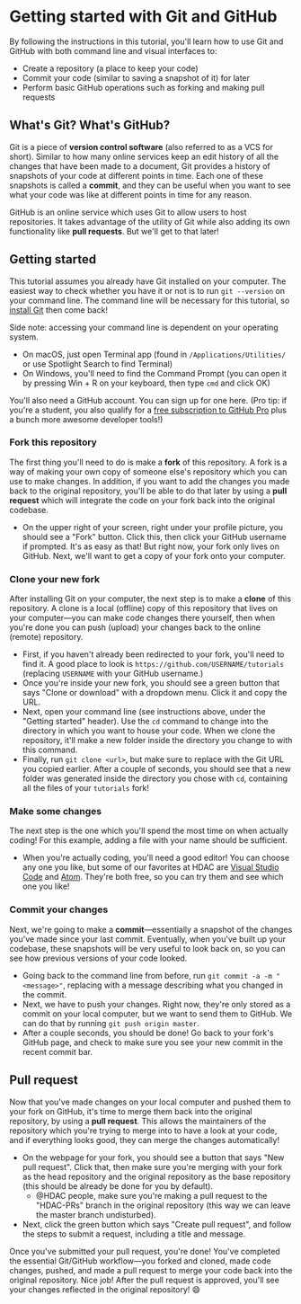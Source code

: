 # Getting started with Git and GitHub
By following the instructions in this tutorial, you'll learn how to use Git and GitHub with both command line and visual interfaces to:
* Create a repository (a place to keep your code)
* Commit your code (similar to saving a snapshot of it) for later
* Perform basic GitHub operations such as forking and making pull requests
## What's Git? What's GitHub?
Git is a piece of **version control software** (also referred to as a VCS for short). Similar to how many online services keep an edit history of all the changes that have been made to a document, Git provides a history of snapshots of your code at different points in time. Each one of these snapshots is called a **commit**, and they can be useful when you want to see what your code was like at different points in time for any reason.

GitHub is an online service which uses Git to allow users to host repositories. It takes advantage of the utility of Git while also adding its own functionality like **pull requests**. But we'll get to that later!
## Getting started
This tutorial assumes you already have Git installed on your computer. The easiest way to check whether you have it or not is to run `git --version` on your command line. The command line will be necessary for this tutorial, so [install Git](https://git-scm.com/book/en/v2/Getting-Started-Installing-Git) then come back!

Side note: accessing your command line is dependent on your operating system.
* On macOS, just open Terminal app (found in `/Applications/Utilities/` or use Spotlight Search to find Terminal)
* On Windows, you'll need to find the Command Prompt (you can open it by pressing Win + R on your keyboard, then type `cmd` and click OK)

You'll also need a GitHub account. You can sign up for one here. (Pro tip: if you're a student, you also qualify for a [free subscription to GitHub Pro](https://education.github.com/pack) plus a bunch more awesome developer tools!)
### Fork this repository
The first thing you'll need to do is make a **fork** of this repository. A fork is a way of making your own copy of someone else's repository which you can use to make changes. In addition, if you want to add the changes you made back to the original repository, you'll be able to do that later by using a **pull request** which will integrate the code on your fork back into the original codebase.
- On the upper right of your screen, right under your profile picture, you should see a "Fork" button. Click this, then click your GitHub username if prompted.
It's as easy as that! But right now, your fork only lives on GitHub. Next, we'll want to get a copy of your fork onto your computer.
### Clone your new fork
After installing Git on your computer, the next step is to make a **clone** of this repository. A clone is a local (offline) copy of this repository that lives on your computer—you can make code changes there yourself, then when you're done you can push (upload) your changes back to the online (remote) repository.
* First, if you haven't already been redirected to your fork, you'll need to find it. A good place to look is `https://github.com/USERNAME/tutorials` (replacing `USERNAME` with your GitHub username.)
* Once you're inside your new fork, you should see a green button that says "Clone or download" with a dropdown menu. Click it and copy the URL.
* Next, open your command line (see instructions above, under the "Getting started" header). Use the `cd` command to change into the directory in which you want to house your code. When we clone the repository, it'll make a new folder inside the directory you change to with this command.
* Finally, run `git clone <url>`, but make sure to replace <url> with the Git URL you copied earlier. After a couple of seconds, you should see that a new folder was generated inside the directory you chose with `cd`, containing all the files of your `tutorials` fork!
### Make some changes
The next step is the one which you'll spend the most time on when actually coding! For this example, adding a file with your name should be sufficient.
* When you're actually coding, you'll need a good editor! You can choose any one you like, but some of our favorites at HDAC are [Visual Studio Code](https://code.visualstudio.com/) and [Atom](https://atom.io/). They're both free, so you can try them and see which one you like!
### Commit your changes
Next, we're going to make a **commit**—essentially a snapshot of the changes you've made since your last commit. Eventually, when you've built up your codebase, these snapshots will be very useful to look back on, so you can see how previous versions of your code looked.
* Going back to the command line from before, run `git commit -a -m "<message>"`, replacing <message> with a message describing what you changed in the commit.
* Next, we have to push your changes. Right now, they're only stored as a commit on your local computer, but we want to send them to GitHub. We can do that by running `git push origin master`.
* After a couple seconds, you should be done! Go back to your fork's GitHub page, and check to make sure you see your new commit in the recent commit bar.
## Pull request
Now that you've made changes on your local computer and pushed them to your fork on GitHub, it's time to merge them back into the original repository, by using a **pull request**. This allows the maintainers of the repository which you're trying to merge into to have a look at your code, and if everything looks good, they can merge the changes automatically!
* On the webpage for your fork, you should see a button that says "New pull request". Click that, then make sure you're merging with your fork as the head repository and the original repository as the base repository (this should be already be done for you by default).
  * @HDAC people, make sure you're making a pull request to the "HDAC-PRs" branch in the original repository (this way we can leave the master branch undisturbed).
* Next, click the green button which says "Create pull request", and follow the steps to submit a request, including a title and message.

Once you've submitted your pull request, you're done! You've completed the essential Git/GitHub workflow—you forked and cloned, made code changes, pushed, and made a pull request to merge your code back into the original repository. Nice job! After the pull request is approved, you'll see your changes reflected in the original repository! 😄
